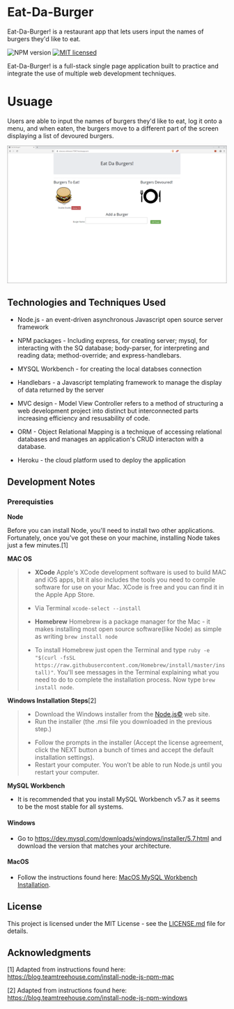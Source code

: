 # Eat-Da-Burger

Eat-Da-Burger! is a restaurant app that lets users input the names of burgers they'd like to eat.

![[NPM version](http://img.shields.io/npm/v/npm-expansions.svg?style=flat-square)](https://www.npmjs.org/package/npm-expansions)
[![MIT licensed](https://img.shields.io/badge/license-MIT-blue.svg)](./LICENSE)

Eat-Da-Burger! is a full-stack single page application built to practice and integrate the use of multiple web development techniques.

# Usuage

Users are able to input the names of burgers they'd like to eat, log it onto a menu, and when eaten, the burgers move to a different part of the screen displaying a list of devoured burgers.

![Screenshot](public/assets/img/screenshotBurger.png)

## Technologies and Techniques Used

- Node.js - an event-driven asynchronous Javascript open source server framework

* NPM packages - Including express, for creating server; mysql, for interacting with the SQ database; body-parser, for interpreting and reading data; method-override; and express-handlebars.

- MYSQL Workbench - for creating the local databses connection

- Handlebars - a Javascript templating framework to manage the display of data returned by the server

- MVC design - Model View Controller refers to a method of structuring a web development project into distinct but interconnected parts increasing efficiency and resusability of code.

- ORM - Object Relational Mapping is a technique of accessing relational databases and manages an application's CRUD interacton with a database.

* Heroku - the cloud platform used to deploy the application

## Development Notes

### Prerequisties

**Node**

Before you can install Node, you'll need to install two other applications. Fortunately, once you've got these on your machine, installing Node takes just a few minutes.[1]

**MAC OS**

> - **XCode** Apple's XCode development software is used to build MAC and iOS apps, bit it also includes the tools you need to compile software for use on your Mac. XCode is free and you can find it in the Apple App Store.
>
> * Via Terminal `xcode-select --install`
>
> * **Homebrew** Homebrew is a package manager for the Mac - it makes installing most open source software(like Node) as simple as writing `brew install node`
> * To install Homebrew just open the Terminal and type `ruby -e "$(curl -fsSL https://raw.githubusercontent.com/Homebrew/install/master/install)"`. You'll see messages in the Terminal explaining what you need to do to complete the installation process. Now type `brew install node`.

**Windows Installation Steps**[2]

> - Download the Windows installer from the [Node.js&copy;](http://nodejs.org/) web site.
> - Run the installer (the .msi file you downloaded in the previous step.)
>
> * Follow the prompts in the installer (Accept the license agreement, click the NEXT button a bunch of times and accept the default installation settings).
> * Restart your computer. You won’t be able to run Node.js until you restart your computer.

**MySQL Workbench**

- It is recommended that you install MySQL Workbench v5.7 as it seems to be the most stable for all systems.

#### Windows

- Go to https://dev.mysql.com/downloads/windows/installer/5.7.html and download the version that matches your architecture.

#### MacOS

- Follow the instructions found here: [MacOS MySQL Workbench Installation](public/assets/readme/mysqlinstall_mac.md).

## License

This project is licensed under the MIT License - see the [LICENSE.md](LICENSE.md) file for details.

## Acknowledgments

[1] Adapted from instructions found here: <a href="https://blog.teamtreehouse.com/install-node-js-npm-mac" target="_blank">https://blog.teamtreehouse.com/install-node-js-npm-mac</a>

[2] Adapted from instructions found here: <a href="https://blog.teamtreehouse.com/install-node-js-npm-windows" target="_blank">https://blog.teamtreehouse.com/install-node-js-npm-windows</a>
